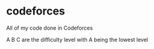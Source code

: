 # codeforces
All of my code done in Codeforces

A B C are the difficulty level with A being the lowest level